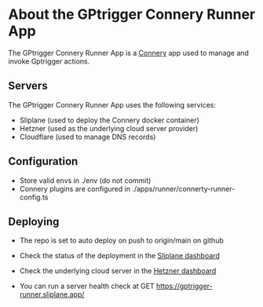 # About the GPtrigger Connery Runner App

The GPtrigger Connery Runner App is a [Connery](https://github.com/connery-io/connery-platform) app used to manage and invoke Gptrigger actions.

## Servers

The GPtrigger Connery Runner App uses the following services:

- Sliplane (used to deploy the Connery docker container)
- Hetzner (used as the underlying cloud server provider)
- Cloudflare (used to manage DNS records)

## Configuration

- Store valid envs in ./env (do not commit)
- Connery plugins are configured in ./apps/runner/connerty-runner-config.ts

## Deploying

- The repo is set to auto deploy on push to origin/main on github
- Check the status of the deployment in the [Sliplane dashboard](https://sliplane.com/dashboard)
- Check the underlying cloud server in the [Hetzner dashboard](https://console.hetzner.cloud/projects/1042331/servers/1042331)

- You can run a server health check at GET <https://gptrigger-runner.sliplane.app/>

